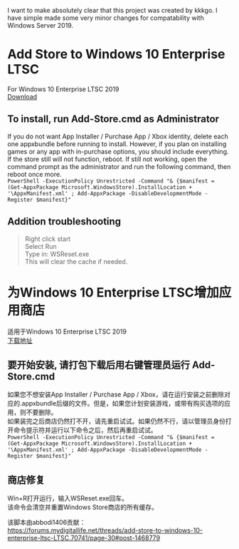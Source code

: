 I want to make absolutely clear that this project was created by kkkgo. I have simple made some very minor changes for compatability with Windows Server 2019.

# Add Store to Windows 10 Enterprise LTSC  
For Windows 10 Enterprise LTSC 2019   
[Download](https://github.com/lixuy/LTSC-Add-MicrosoftStore/archive/2019.zip)  
## To install, run Add-Store.cmd as Administrator  
If you do not want App Installer / Purchase App / Xbox identity, delete each one appxbundle before running to install. However, if you plan on installing games or any app with in-purchase options, you should include everything.  
If the store still will not function, reboot. If still not working, open the command prompt as the administrator and run the following command, then reboot once more.  
```PowerShell -ExecutionPolicy Unrestricted -Command "& {$manifest = (Get-AppxPackage Microsoft.WindowsStore).InstallLocation + '\AppxManifest.xml' ; Add-AppxPackage -DisableDevelopmentMode -Register $manifest}"```    
## Addition troubleshooting    
>Right click start  
Select Run  
Type in: WSReset.exe  
This will clear the cache if needed.  
  
# 为Windows 10 Enterprise LTSC增加应用商店  
适用于Windows 10 Enterprise LTSC 2019    
[下载地址](https://github.com/lixuy/LTSC-Add-MicrosoftStore/archive/2019.zip)  
## 要开始安装, 请打包下载后用右键管理员运行 Add-Store.cmd   
如果您不想安装App Installer / Purchase App / Xbox，请在运行安装之前删除对应的.appxbundle后缀的文件。但是，如果您计划安装游戏，或带有购买选项的应用，则不要删除。   
如果装完之后商店仍然打不开，请先重启试试。如果仍然不行，请以管理员身份打开命令提示符并运行以下命令之后，然后再重启试试。  
```PowerShell -ExecutionPolicy Unrestricted -Command "& {$manifest = (Get-AppxPackage Microsoft.WindowsStore).InstallLocation + '\AppxManifest.xml' ; Add-AppxPackage -DisableDevelopmentMode -Register $manifest}"```    
## 商店修复    
Win+R打开运行，输入WSReset.exe回车。    
该命令会清空并重置Windows Store商店的所有缓存。    
  
该脚本由abbodi1406贡献：    
https://forums.mydigitallife.net/threads/add-store-to-windows-10-enterprise-ltsc-LTSC.70741/page-30#post-1468779

